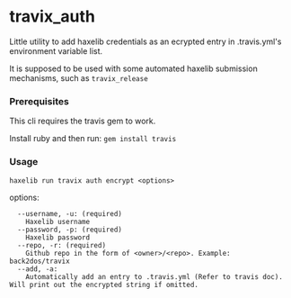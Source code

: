 # travix_auth

Little utility to add haxelib credentials as an ecrypted entry in .travis.yml's environment variable list.

It is supposed to be used with some automated haxelib submission mechanisms, such as `travix_release`


### Prerequisites

This cli requires the travis gem to work.

Install ruby and then run: `gem install travis`

### Usage

```
haxelib run travix auth encrypt <options>
```

options:
```
  --username, -u: (required)
    Haxelib username
  --password, -p: (required)
    Haxelib password
  --repo, -r: (required)
    Github repo in the form of <owner>/<repo>. Example: back2dos/travix
  --add, -a:
    Automatically add an entry to .travis.yml (Refer to travis doc). Will print out the encrypted string if omitted.
```